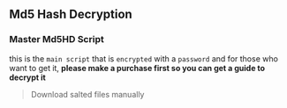 ## Md5 Hash Decryption

### Master Md5HD Script

this is the `main script` that is `encrypted` with a `password` and for those who want to get it, __please make a purchase first so you can get a guide to decrypt it__

> Download salted files manually
